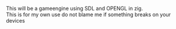 This will be a gameengine using SDL and OPENGL in zig.  
This is for my own use do not blame me if something breaks on your devices
